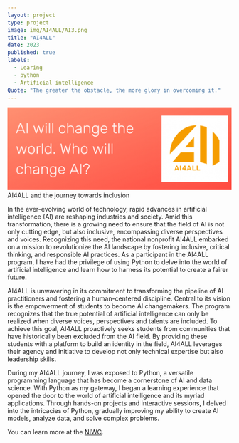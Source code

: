 ```yaml
---
layout: project
type: project
image: img/AI4ALL/AI3.png
title: "AI4ALL"
date: 2023
published: true
labels:
  - Learing
  - python
  - Artificial intelligence
Quote: "The greater the obstacle, the more glory in overcoming it."
---
```


<img width="600px" class="rounded float-start pe-4" src="../img/AI4ALL/AI1.png">
AI4ALL and the journey towards inclusion

In the ever-evolving world of technology, rapid advances in artificial intelligence (AI) are reshaping industries and society. Amid this transformation, there is a growing need to ensure that the field of AI is not only cutting edge, but also inclusive, encompassing diverse perspectives and voices. Recognizing this need, the national nonprofit AI4ALL embarked on a mission to revolutionize the AI landscape by fostering inclusive, critical thinking, and responsible AI practices. As a participant in the AI4ALL program, I have had the privilege of using Python to delve into the world of artificial intelligence and learn how to harness its potential to create a fairer future.


AI4ALL is unwavering in its commitment to transforming the pipeline of AI practitioners and fostering a human-centered discipline. Central to its vision is the empowerment of students to become AI changemakers. The program recognizes that the true potential of artificial intelligence can only be realized when diverse voices, perspectives and talents are included. To achieve this goal, AI4ALL proactively seeks students from communities that have historically been excluded from the AI field. By providing these students with a platform to build an identity in the field, AI4ALL leverages their agency and initiative to develop not only technical expertise but also leadership skills.


During my AI4ALL journey, I was exposed to Python, a versatile programming language that has become a cornerstone of AI and data science. With Python as my gateway, I began a learning experience that opened the door to the world of artificial intelligence and its myriad applications. Through hands-on projects and interactive sessions, I delved into the intricacies of Python, gradually improving my ability to create AI models, analyze data, and solve complex problems.






You can learn more at the [NIWC](https://www.niwcpacific.navy.mil/).
